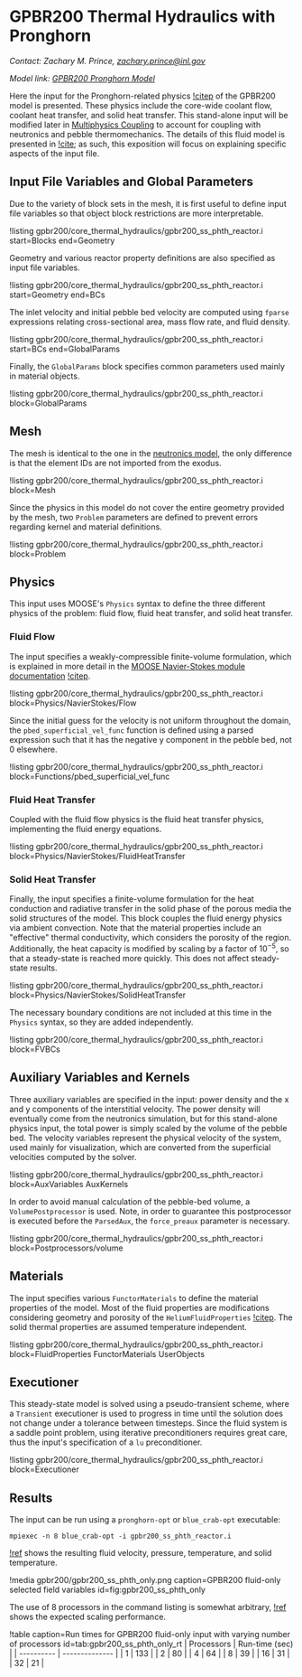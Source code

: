 # GPBR200 Thermal Hydraulics with Pronghorn

*Contact: Zachary M. Prince, zachary.prince@inl.gov*

*Model link: [GPBR200 Pronghorn Model](https://github.com/idaholab/virtual_test_bed/tree/main/htgr/gpbr200/core_thermal_hydraulics)*

Here the input for the Pronghorn-related physics [!citep](novak2021Pronghorn) of the GPBR200 model is
presented. These physics include the core-wide coolant flow, coolant heat
transfer, and solid heat transfer. This stand-alone input will be modified later
in [Multiphysics Coupling](gpbr200/coupling.md) to account for coupling with
neutronics and pebble thermomechanics. The details of this fluid model is
presented in [!cite](prince2024Sensitivity); as such, this exposition will focus
on explaining specific aspects of the input file.

## Input File Variables and Global Parameters

Due to the variety of block sets in the mesh, it is first useful to define input file
variables so that object block restrictions are more interpretable.

!listing gpbr200/core_thermal_hydraulics/gpbr200_ss_phth_reactor.i
    start=Blocks
    end=Geometry

Geometry and various reactor property definitions are also specified as input
file variables.

!listing gpbr200/core_thermal_hydraulics/gpbr200_ss_phth_reactor.i
    start=Geometry
    end=BCs

The inlet velocity and initial pebble bed velocity are computed using `fparse`
expressions relating cross-sectional area, mass flow rate, and fluid density.

!listing gpbr200/core_thermal_hydraulics/gpbr200_ss_phth_reactor.i
    start=BCs
    end=GlobalParams

Finally, the `GlobalParams` block specifies common parameters used mainly in
material objects.

!listing gpbr200/core_thermal_hydraulics/gpbr200_ss_phth_reactor.i
    block=GlobalParams


## Mesh

The mesh is identical to the one in the [neutronics model](gpbr200/core_neutronics.md),
the only difference is that the element IDs are not imported from the exodus.

!listing gpbr200/core_thermal_hydraulics/gpbr200_ss_phth_reactor.i
    block=Mesh

Since the physics in this model do not cover the entire geometry provided by the
mesh, two `Problem` parameters are defined to prevent errors regarding kernel
and material definitions.

!listing gpbr200/core_thermal_hydraulics/gpbr200_ss_phth_reactor.i
    block=Problem

## Physics

This input uses MOOSE's `Physics` syntax to define the three different physics
of the problem: fluid flow, fluid heat transfer, and solid heat transfer.

### Fluid Flow

The input specifies a weakly-compressible finite-volume formulation, which is
explained in more detail in the
[MOOSE Navier-Stokes module documentation](https://mooseframework.inl.gov/modules/navier_stokes/wcnsfv.html) [!citep](lindsay2023moose).

!listing gpbr200/core_thermal_hydraulics/gpbr200_ss_phth_reactor.i
    block=Physics/NavierStokes/Flow

Since the initial guess for the velocity is not uniform throughout the domain,
the `pbed_superficial_vel_func` function is defined using a parsed expression
such that it has the negative y component in the pebble bed, not 0 elsewhere.

!listing gpbr200/core_thermal_hydraulics/gpbr200_ss_phth_reactor.i
    block=Functions/pbed_superficial_vel_func

### Fluid Heat Transfer

Coupled with the fluid flow physics is the fluid heat transfer physics,
implementing the fluid energy equations.

!listing gpbr200/core_thermal_hydraulics/gpbr200_ss_phth_reactor.i
    block=Physics/NavierStokes/FluidHeatTransfer

### Solid Heat Transfer

Finally, the input specifies a finite-volume formulation for the heat conduction
and radiative transfer in the solid phase of the porous media the solid structures of the model. This block couples
the fluid energy physics via ambient convection. Note that the material
properties include an "effective" thermal conductivity, which considers the
porosity of the region. Additionally, the heat capacity is modified by scaling
by a factor of $10^{-5}$, so that a steady-state is reached more quickly. This does
not affect steady-state results.

!listing gpbr200/core_thermal_hydraulics/gpbr200_ss_phth_reactor.i
    block=Physics/NavierStokes/SolidHeatTransfer

The necessary boundary conditions are not included at this time in the `Physics` syntax, so
they are added independently.

!listing gpbr200/core_thermal_hydraulics/gpbr200_ss_phth_reactor.i
    block=FVBCs


## Auxiliary Variables and Kernels

Three auxiliary variables are specified in the input: power density and the x
and y components of the interstitial velocity. The power density will eventually come from
the neutronics simulation, but for this stand-alone physics input, the total
power is simply scaled by the volume of the pebble bed. The velocity variables
represent the physical velocity of the system, used mainly for visualization,
which are converted from the superficial velocities computed by the solver.

!listing gpbr200/core_thermal_hydraulics/gpbr200_ss_phth_reactor.i
    block=AuxVariables AuxKernels

In order to avoid manual calculation of the pebble-bed volume, a
`VolumePostprocessor` is used. Note, in order to guarantee this postprocessor is
executed before the `ParsedAux`, the `force_preaux` parameter is necessary.

!listing gpbr200/core_thermal_hydraulics/gpbr200_ss_phth_reactor.i
    block=Postprocessors/volume


## Materials

The input specifies various `FunctorMaterials` to define the material properties
of the model. Most of the fluid properties are modifications considering
geometry and porosity of the `HeliumFluidProperties` [!citep](giudicelli2025moose). The solid thermal
properties are assumed temperature independent.

!listing gpbr200/core_thermal_hydraulics/gpbr200_ss_phth_reactor.i
    block=FluidProperties FunctorMaterials UserObjects


## Executioner

This steady-state model is solved using a pseudo-transient scheme, where a
`Transient` executioner is used to progress in time until the solution does not
change under a tolerance between timesteps. Since the fluid system is a saddle
point problem, using iterative preconditioners requires great care, thus the
input's specification of a `lu` preconditioner.

!listing gpbr200/core_thermal_hydraulics/gpbr200_ss_phth_reactor.i
    block=Executioner

## Results

The input can be run using a `pronghorn-opt` or `blue_crab-opt` executable:

```
mpiexec -n 8 blue_crab-opt -i gpbr200_ss_phth_reactor.i
```

[!ref](fig:gpbr200_ss_phth_only) shows the resulting fluid velocity, pressure,
temperature, and solid temperature.

!media gpbr200/gpbr200_ss_phth_only.png
    caption=GPBR200 fluid-only selected field variables
    id=fig:gpbr200_ss_phth_only

The use of 8 processors in the command listing is somewhat arbitrary,
[!ref](tab:gpbr200_ss_phth_only_rt) shows the expected scaling performance.

!table caption=Run times for GPBR200 fluid-only input with varying number of processors id=tab:gpbr200_ss_phth_only_rt
| Processors | Run-time (sec) |
| ---------- | -------------- |
|          1 | 133            |
|          2 | 80             |
|          4 | 64             |
|          8 | 39             |
|         16 | 31             |
|         32 | 21             |
